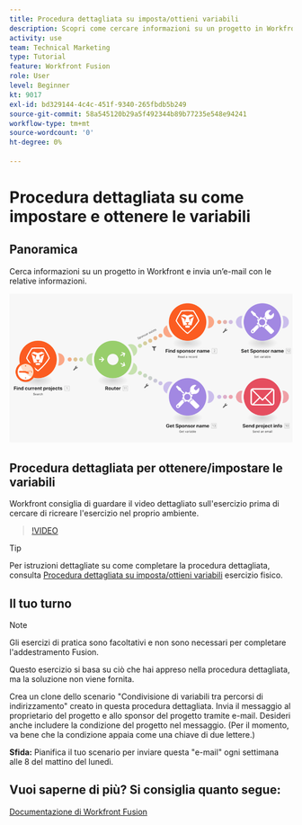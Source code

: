 ```yaml
---
title: Procedura dettagliata su imposta/ottieni variabili
description: Scopri come cercare informazioni su un progetto in Workfront e inviare un messaggio e-mail con le relative informazioni in [!DNL Adobe Workfront Fusion].
activity: use
team: Technical Marketing
type: Tutorial
feature: Workfront Fusion
role: User
level: Beginner
kt: 9017
exl-id: bd329144-4c4c-451f-9340-265fbdb5b249
source-git-commit: 58a545120b29a5f492344b89b77235e548e94241
workflow-type: tm+mt
source-wordcount: '0'
ht-degree: 0%

---
```


# Procedura dettagliata su come impostare e ottenere le variabili

## Panoramica

Cerca informazioni su un progetto in Workfront e invia un’e-mail con le relative informazioni.

![Immagine dello scenario di fusione](assets/universal-connectors-and-routing-8.png)

## Procedura dettagliata per ottenere/impostare le variabili

Workfront consiglia di guardare il video dettagliato sull&#39;esercizio prima di cercare di ricreare l&#39;esercizio nel proprio ambiente.

>[!VIDEO](https://video.tv.adobe.com/v/335276/?quality=12)

>[!TIP]
>
>Per istruzioni dettagliate su come completare la procedura dettagliata, consulta [Procedura dettagliata su imposta/ottieni variabili](https://experienceleague.adobe.com/docs/workfront-learn/tutorials-workfront/fusion/exercises/set-get-variables.html?lang=en) esercizio fisico.

## Il tuo turno

>[!NOTE]
>
>Gli esercizi di pratica sono facoltativi e non sono necessari per completare l&#39;addestramento Fusion.

Questo esercizio si basa su ciò che hai appreso nella procedura dettagliata, ma la soluzione non viene fornita.

Crea un clone dello scenario &quot;Condivisione di variabili tra percorsi di indirizzamento&quot; creato in questa procedura dettagliata. Invia il messaggio al proprietario del progetto e allo sponsor del progetto tramite e-mail. Desideri anche includere la condizione del progetto nel messaggio. (Per il momento, va bene che la condizione appaia come una chiave di due lettere.)

**Sfida:** Pianifica il tuo scenario per inviare questa &quot;e-mail&quot; ogni settimana alle 8 del mattino del lunedì.

## Vuoi saperne di più? Si consiglia quanto segue:

[Documentazione di Workfront Fusion](https://experienceleague.adobe.com/docs/workfront/using/adobe-workfront-fusion/workfront-fusion-2.html?lang=en)
